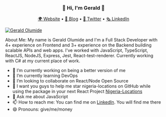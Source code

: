 <h3 align="center">👋 Hi, I'm Gerald 🦊</h3>
<p align="center">
  <a href="https://gerald.vercel.app">🌍 Website</a> • 
  <a href="https://medium.com/@lucignation">📖 Blog</a> • 
  <a href="https://twitter.com/lucignation">📱 Twitter</a> • 
  <a href="https://linkedin.com/in/geraldolumide">🗞️ LinkedIn</a>
</p>

[![Gerald Olumide](https://res.cloudinary.com/lucignation/image/upload/v1647345334/samples/gerald_lwfykx.jpg)](https://gerald.vercel.app)

<!--
**Lucignation/lucignation** is a ✨ _special_ ✨ repository because its `README.md` (this file) appears on your GitHub profile.

Here are some ideas to get you started:

-->
About Me: My name is Gerald Olumide and I'm a Full Stack Developer with 4+ experience on Frontend and 3+ experience on the Backend building scalable APIs and web apps. I've worked with JavaScript, TypeScript, ReactJS, NodeJS, Express, Jest, React-test-renderer. Currently working with C# at my current place of work.

- 🔭 I’m currently working on being a better version of me
- 🌱 I’m currently learning DevOps
- 👯 I’m looking to collaborate on React/Node Open Source
- 🤔 I want you guys to help me star nigeria-locations on GitHub while using the package in your next React Project [Nigeria-Locations](https://www.npmjs.com/package/nigeria-locations)
- 💬 Ask me about JavaScript
- 📫 How to reach me: You can find me on [LinkedIn](https://linkedin.com/in/geraldolumide). You will find me there
- 😄 Pronouns: give/me/money
<!-- - ⚡ Fun fact: ... -->

